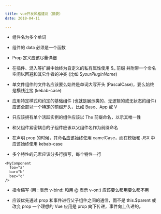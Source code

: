```yaml
---

title: vue开发风格建议（摘要）
date: 2018-04-11

---
```


* 组件名为多个单词
* 组件的 data 必须是一个函数
* Prop 定义应该尽量详细
* 在插件、混入等扩展中始终为自定义的私有属性使用 $_ 前缀 并附带一个命名空间以回避和其它作者的冲突 (比如 $_yourPluginName_)
* 单文件组件的文件名应该要么始终是单词大写开头 (PascalCase)，要么始终是横线连接 (kebab-case)

* 应用特定样式和约定的基础组件 (也就是展示类的、无逻辑的或无状态的组件) 应该全部以一个特定的前缀开头，比如 Base、App 或 V
* 只应该拥有单个活跃实例的组件应该以 The 前缀命名，以示其唯一性
* 和父组件紧密耦合的子组件应该以父组件名作为前缀命名
* 在声明 prop 的时候，其命名应该始终使用 camelCase，而在模板和 JSX 中应该始终使用 kebab-case
* 多个特性的元素应该分多行撰写，每个特性一行
```
<MyComponent
  foo="a"
  bar="b"
  baz="c"
/>
```
* 指令缩写 (用 : 表示 v-bind: 和用 @ 表示 v-on:) 应该要么都用要么都不用

* 应该优先通过 prop 和事件进行父子组件之间的通信，而不是 this.$parent 或改变 prop
一个理想的 Vue 应用是 prop 向下传递，事件向上传递的。